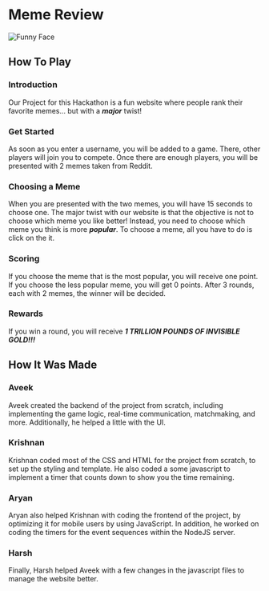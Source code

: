 # Meme Review

![Funny Face](https://cdn.glitch.com/05042400-6fe0-4cb0-b587-cc229e4c26ea%2Ffavicon.ico?v=1598140484736)

## How To Play

### Introduction

Our Project for this Hackathon is a fun website where people rank their favorite memes... but with a **_major_** twist!

### Get Started

As soon as you enter a username, you will be added to a game. There, other players will join you to compete. Once there are enough players, you will be presented with 2 memes taken from Reddit.

### Choosing a Meme

When you are presented with the two memes, you will have 15 seconds to choose one. The major twist with our website is that the objective is not to choose which meme you like better! Instead, you need to choose which meme you think is more **_popular_**. To choose a meme, all you have to do is click on the it.

### Scoring

If you choose the meme that is the most popular, you will receive one point. If you choose the less popular meme, you will get 0 points. After 3 rounds, each with 2 memes, the winner will be decided.

### Rewards

If you win a round, you will receive **_1 TRILLION POUNDS OF INVISIBLE GOLD!!!_**

## How It Was Made

### Aveek

Aveek created the backend of the project from scratch, including implementing the game logic, real-time communication, matchmaking, and more. Additionally, he helped a little with the UI.

### Krishnan

Krishnan coded most of the CSS and HTML for the project from scratch, to set up the styling and template. He also coded a some javascript to implement a timer that counts down to show you the time remaining.

### Aryan

Aryan also helped Krishnan with coding the frontend of the project, by optimizing it for mobile users by using JavaScript. In addition, he worked on coding the timers for the event sequences within the NodeJS server.

### Harsh

Finally, Harsh helped Aveek with a few changes in the javascript files to manage the website better.